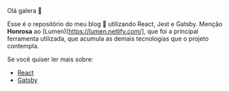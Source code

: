 Olá galera :tada:

Esse é o repositório do meu blog :rocket: utilizando React, Jest e Gatsby. Menção **Honrosa** ao (Lumen)[https://lumen.netlify.com/], que foi a principal ferramenta utilizada, que acumula as demais tecnologias que o projeto contempla.

Se você quiser ler mais sobre:

* [React](https://reactjs.org/)
* [Gatsby](https://www.gatsbyjs.org/)



